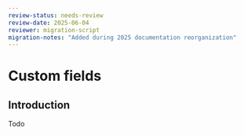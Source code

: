 ```yaml
---
review-status: needs-review
review-date: 2025-06-04
reviewer: migration-script
migration-notes: "Added during 2025 documentation reorganization"
---
```


# Custom fields

## Introduction

Todo

